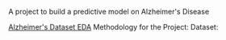 A project to build a predictive model on Alzheimer's Disease

[Alzheimer's Dataset EDA](https://github.com/yinmanli/alzheimer_research/blob/main/Alzheimer_EDA.html)
Methodology for the Project: 
Dataset:

